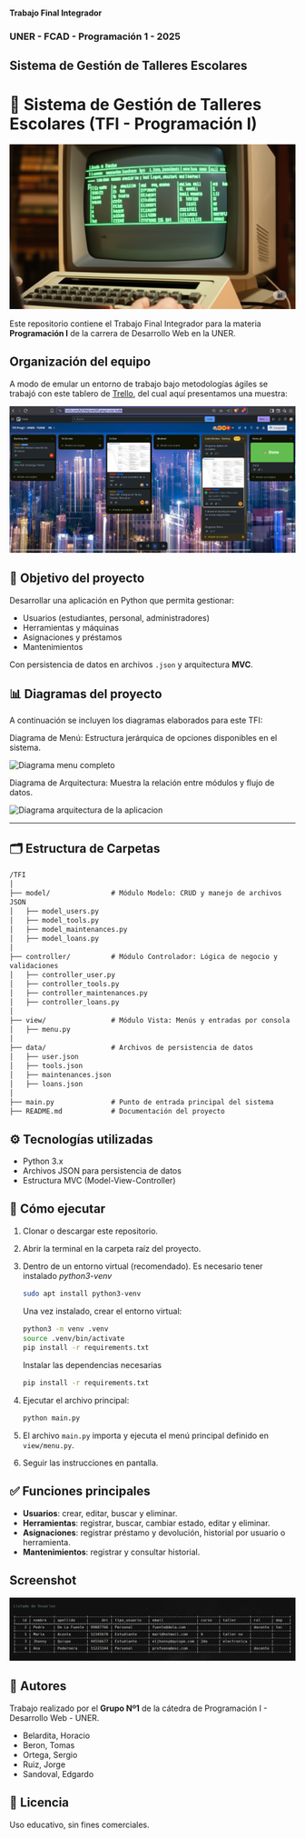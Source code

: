 #### Trabajo Final Integrador

### UNER - FCAD - Programación 1 - 2025

## Sistema de Gestión de Talleres Escolares

# 📌 Sistema de Gestión de Talleres Escolares (TFI - Programación I)

![imagen ilustrativa computadora retro, generada por AI](./ilustrativa.png)

Este repositorio contiene el Trabajo Final Integrador para la materia **Programación I** de la carrera de Desarrollo Web en la UNER.

## Organización del equipo

A modo de emular un entorno de trabajo bajo metodologías ágiles se trabajó con este tablero de [Trello](https://trello.com/b/CBI6jmsN/tfi-prog1-uner-tudw), del cual aquí presentamos una muestra:

![tablero trello](./trello.png)

## 🎯 **Objetivo del proyecto**

Desarrollar una aplicación en Python que permita gestionar:

- Usuarios (estudiantes, personal, administradores)
- Herramientas y máquinas
- Asignaciones y préstamos
- Mantenimientos

Con persistencia de datos en archivos `.json` y arquitectura **MVC**.

## 📊 Diagramas del proyecto

A continuación se incluyen los diagramas elaborados para este TFI:

Diagrama de Menú: Estructura jerárquica de opciones disponibles en el sistema.

![Diagrama menu completo](./diagram.png)

Diagrama de Arquitectura: Muestra la relación entre módulos y flujo de datos.

![Diagrama arquitectura de la aplicacion](./arch.png)

---

## 🗂️ **Estructura de Carpetas**

```
/TFI
│
├── model/               # Módulo Modelo: CRUD y manejo de archivos JSON
│   ├── model_users.py
│   ├── model_tools.py
│   ├── model_maintenances.py
│   ├── model_loans.py
│
├── controller/          # Módulo Controlador: Lógica de negocio y validaciones
│   ├── controller_user.py
│   ├── controller_tools.py
│   ├── controller_maintenances.py
│   ├── controller_loans.py
│
├── view/                # Módulo Vista: Menús y entradas por consola
│   ├── menu.py
│
├── data/                # Archivos de persistencia de datos
│   ├── user.json
│   ├── tools.json
│   ├── maintenances.json
│   ├── loans.json
│
├── main.py              # Punto de entrada principal del sistema
├── README.md            # Documentación del proyecto
```

## ⚙️ **Tecnologías utilizadas**

- Python 3.x
- Archivos JSON para persistencia de datos
- Estructura MVC (Model-View-Controller)

## 🚀 **Cómo ejecutar**

1. Clonar o descargar este repositorio.

2. Abrir la terminal en la carpeta raíz del proyecto.

3. Dentro de un entorno virtual (recomendado). Es necesario tener instalado _python3-venv_

   ```bash
   sudo apt install python3-venv
   ```

   Una vez instalado, crear el entorno virtual:

   ```bash
   python3 -m venv .venv
   source .venv/bin/activate
   pip install -r requirements.txt
   ```

   Instalar las dependencias necesarias

   ```bash
   pip install -r requirements.txt
   ```

4. Ejecutar el archivo principal:

   ```bash
   python main.py
   ```

5. El archivo `main.py` importa y ejecuta el menú principal definido en `view/menu.py`.

6. Seguir las instrucciones en pantalla.

## ✅ **Funciones principales**

- **Usuarios**: crear, editar, buscar y eliminar.
- **Herramientas**: registrar, buscar, cambiar estado, editar y eliminar.
- **Asignaciones**: registrar préstamo y devolución, historial por usuario o herramienta.
- **Mantenimientos**: registrar y consultar historial.

## Screenshot

![Vista de la búsqueda de usuarios](./screenshot.png)

## 👥 **Autores**

Trabajo realizado por el **Grupo Nº1** de la cátedra de Programación I - Desarrollo Web - UNER.

- Belardita, Horacio
- Beron, Tomas
- Ortega, Sergio
- Ruiz, Jorge
- Sandoval, Edgardo

## 📄 **Licencia**

Uso educativo, sin fines comerciales.
